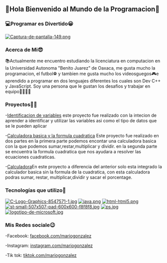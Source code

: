 ## 👋Hola Bienvenido al Mundo de la Programacion🙌
### 💻Programar es Divertido😀
[![Captura-de-pantalla-149.png](https://i.postimg.cc/fy99GsLc/Captura-de-pantalla-149.png)](https://postimg.cc/Cnw58Wb5)
### Acerca de Mi😎
📚Actualmente me encuentro estudiando la licenciatura en computacion en la Universidad Autonoma "Benito Juarez" de Oaxaca, me gusta mucho la programacion, el futbol⚽ y tambien me gusta mucho los videosguegos🎮e aprendido a programar en dos lenguajes diferentes los cuales son Dev C++ y JavaScript. Soy una persona que le gustan los desafios y trabajar en equipo👨‍👩‍👧‍👦
### Proyectos📕📃
-[Identificacion de variables](https://github.com/MarioArmando-GC/Fundamentos/blob/main/indexMarioArmandoGonzalezCastellanos.html)
este proyecto fue realizado con la intecion de aprender a identificar y utilizar las variables asi como el tipo de datos que se le pueden aplicar

-[Calculadora basica y la formula cuadratica](https://github.com/MarioArmando-GC/Fundamentos/blob/main/Practica2MarioArmandoGonzalezCastellanos.html)
Este proyecto fue realizado en dos partes en la primera parte podemos encontar una calculadora basica con la que podemos sumar,restar,multiplicar y dividir. en la segunda parte se encuentra la formula cuadratica que nos ayudara a resolver las ecuaciones cuadraticas.

-[Calculadora](https://github.com/MarioArmando-GC/Fundamentos/blob/main/Practica3MarioArmandoGonzalezCastellanos.html)En este proyecto a diferencia del anterior solo esta integrado la calculador basica sin la formula de la cuadratica, con esta calculadora podras sumar, restar, multiplicar,dividir y sacar el porcentage.

### Tecnologías que utilizo👀
[![C-Logo-Graphics-8547571-1.jpg](https://i.postimg.cc/vmcgyw8S/C-Logo-Graphics-8547571-1.jpg)](https://postimg.cc/yJCYh5ZF)
[![java.png](https://i.postimg.cc/QCB0Kyq6/java.png)](https://postimg.cc/5QVwZpTv)
[![html-html5.png](https://i.postimg.cc/c4nFsPCC/html-html5.png)](https://postimg.cc/GHbFK7kn)
[![st-small-507x507-pad-600x600-f8f8f8.jpg](https://i.postimg.cc/FsHJpS54/st-small-507x507-pad-600x600-f8f8f8.jpg)](https://postimg.cc/MXgTKvpP)
[![ps.jpg](https://i.postimg.cc/8cMDBtpH/ps.jpg)](https://postimg.cc/Lg9rmkZY)
[![logotipo-de-microsoft.jpg](https://i.postimg.cc/1zndq450/logotipo-de-microsoft-office-parte-la-l-nea-productos-kyiv-ucrania-enero-208435018.jpg)](https://postimg.cc/bGPLXynd)
### Mis Redes sociale😉
-Facebook: [facebook.com/mariogonzalez](https://www.facebook.com/)

-Instagram: [instagram.com/mariogonzalez](https://www.instagram.com/mariogonzalez7818/?hl=es)

-Tik tok: [tiktok.com/mariogonzalez](https://www.tiktok.com/@armandogc2021?lang=es)
<!--
**MarioArmando-GC/MarioArmando-GC** is a ✨ _special_ ✨ repository because its `README.md` (this file) appears on your GitHub profile.

Here are some ideas to get you started:

- 🔭 I’m currently working on ...
- 🌱 I’m currently learning ...
- 👯 I’m looking to collaborate on ...
- 🤔 I’m looking for help with ...
- 💬 Ask me about ...
- 📫 How to reach me: ...
- 😄 Pronouns: ...
- ⚡ Fun fact: ...
-->
